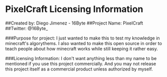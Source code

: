 # PixelCraft Licensing Information

##Created by: Diego Jimenez - 16Byte
##Project Name: PixelCraft
##Twitter: @16Byte_

###Purpose for project: I just wanted to make this to test my knowledge in minecraft's algorythems.
I also wanted to make this open source in order to teach people about how minecraft works while 
still keeping it rather easy.

###Licensing Information: I don't want anything less than my name to be mentioned if you use this 
project commercially. And you may not release this project itself as a commercial product unless
authorized by myself.